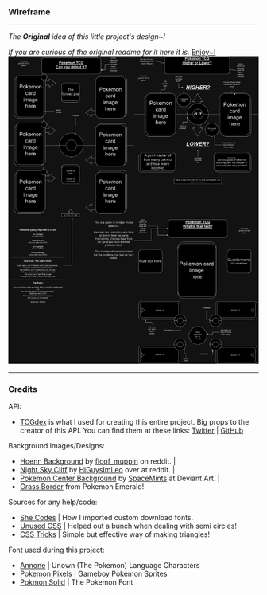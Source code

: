 

### Wireframe

---

*The **Original** idea of this little project's design~!*

*If you are curious of the original readme for it here it is.* [Enjoy~!](/Additional-Files/original-readme.md)
![description of image](/Assets/Wire-Frame/Project-Wireframe.png)

---

### Credits

API:
- [TCGdex](https://github.com/tcgdex/javascript-sdk) is what I used for creating this entire project. Big props to the creator of this API. You can find them at these links: [Twitter](https://twitter.com/Aviortheking) | [GitHub](https://github.com/Aviortheking)

Background Images/Designs:

- [Hoenn Background](https://www.reddit.com/r/pokemon/comments/11xa0zx/pokemon_gen_3_rubysapphireemerald_opening/#lightbox) by [floof_muppin](https://www.reddit.com/user/floof_muppin/) on reddit. |
- [Night Sky Cliff](https://www.reddit.com/r/MysteryDungeon/comments/113xu9e/tutorial_making_your_own_mobile_mystery_dungeon/) by [HiGuysImLeo](https://www.reddit.com/user/HiGuysImLeo/) over at reddit. |
- [Pokemon Center Background](https://www.deviantart.com/spacemints/art/pokemon-center-free-bg-615787534) by [SpaceMints](https://www.deviantart.com/spacemints) at Deviant Art. |
- [Grass Border](https://www.spriters-resource.com/game_boy_advance/pokemonemerald/sheet/134267/) from Pokemon Emerald!

Sources for any help/code:

- [She Codes](https://www.shecodes.io/athena/9852-how-to-add-a-custom-font-to-your-css-code) | How I imported custom download fonts.
- [Unused CSS](https://unused-css.com/blog/css-half-circle/) | Helped out a bunch when dealing with semi circles!
- [CSS Tricks](https://css-tricks.com/books/greatest-css-tricks/how-to-make-a-triangle/) | Simple but effective way of making triangles!

Font used during this project:

- [Annone](https://www.fontspace.com/annone-font-f4876) | Unown (The Pokemon) Language Characters
- [Pokemon Pixels](https://www.fontspace.com/pokemon-pixels-font-f13534) | Gameboy Pokemon Sprites
- [Pokmon Solid](https://www.fontspace.com/pokemon-solid-font-f13844) | The Pokemon Font